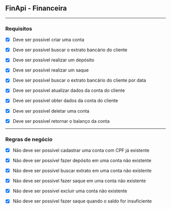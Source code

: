 ## FinApi - Financeira

---

### Requisitos

- [X] Deve ser possível criar uma conta

- [X] Deve ser possível buscar o extrato bancário do cliente

- [X] Deve ser possível realizar um depósito

- [X] Deve ser possível realizar um saque

- [X] Deve ser possível buscar o extrato bancário do cliente por data

- [X] Deve ser possível atualizar dados da conta do cliente

- [X] Deve ser possível obter dados da conta do cliente

- [X] Deve ser possível deletar uma conta

- [X] Deve ser possível retornar o balanço da conta

---

### Regras de negócio

- [X] Não deve ser possível cadastrar uma conta com CPF já existente

- [X] Não deve ser possível fazer depósito em uma conta não existente

- [X] Não deve ser possível buscar extrato em uma conta não existente

- [X] Não deve ser possível fazer saque em uma conta não existente

- [X] Não deve ser possível excluir uma conta não existente

- [X] Não deve ser possível fazer saque quando o saldo for insuficiente
